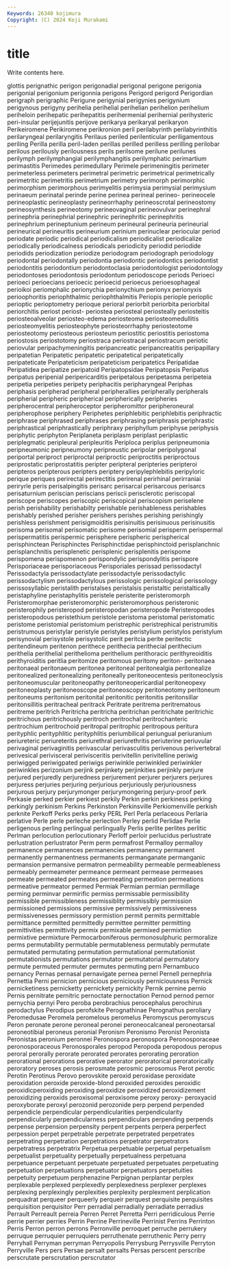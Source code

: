 ```yaml
---
Keywords: 26340 kojimura
Copyright: (C) 2024 Koji Murakami
---
```


# title

Write contents here.



glottis perignathic
perigon perigonadial perigonal perigone perigonia perigonial perigonium perigonnia perigons Perigord
perigord Perigordian perigraph perigraphic Perigune perigynial perigynies perigynium perigynous perigyny
perihelia perihelial perihelian perihelion perihelium periheloin perihepatic perihepatitis perihermenial perihernial
perihysteric peri-insular perijejunitis perijove perikarya perikaryal perikaryon Perikeiromene Perikiromene perikronion
peril perilabyrinth perilabyrinthitis perilaryngeal perilaryngitis Perilaus periled perilenticular periligamentous periling
Perilla perilla peril-laden perillas perilled perilless perilling perilobar perilous perilously
perilousness perils perilsome perilune perilunes perilymph perilymphangial perilymphangitis perilymphatic perimartium
perimastitis Perimedes perimedullary Perimele perimeningitis perimeter perimeterless perimeters perimetral perimetric
perimetrical perimetrically perimetritic perimetritis perimetrium perimetry perimorph perimorphic perimorphism perimorphous
perimyelitis perimysia perimysial perimysium perinaeum perinatal perinde perine perinea perineal
perineo- perineocele perineoplastic perineoplasty perineorrhaphy perineoscrotal perineostomy perineosynthesis perineotomy perineovaginal
perineovulvar perinephral perinephria perinephrial perinephric perinephritic perinephritis perinephrium perineptunium perineum
perineural perineuria perineurial perineurical perineuritis perineurium perinium perinuclear periocular period
periodate periodic periodical periodicalism periodicalist periodicalize periodically periodicalness periodicals periodicity
periodid periodide periodids periodization periodize periodogram periodograph periodology periodontal periodontally
periodontia periodontic periodontics periodontist periodontitis periodontium periodontoclasia periodontologist periodontology periodontoses
periodontosis periodontum periodoscope periods Perioeci perioeci perioecians perioecic perioecid perioecus
perioesophageal perioikoi periomphalic perionychia perionychium perionyx perionyxis perioophoritis periophthalmic periophthalmitis
Periopis periople perioplic perioptic perioptometry perioque perioral periorbit periorbita periorbital
periorchitis periost periost- periostea periosteal periosteally periosteitis periosteoalveolar periosteo-edema periosteoma
periosteomedullitis periosteomyelitis periosteophyte periosteorrhaphy periosteotome periosteotomy periosteous periosteum periostitic periostitis
periostoma periostosis periostotomy periostraca periostracal periostracum periotic periovular peripachymeningitis peripancreatic
peripancreatitis peripapillary peripatetian Peripatetic peripatetic peripatetical peripatetically peripateticate Peripateticism peripateticism
peripatetics Peripatidae Peripatidea peripatize peripatoid Peripatopsidae Peripatopsis Peripatus peripatus peripenial
peripericarditis peripetalous peripetasma peripeteia peripetia peripeties peripety periphacitis peripharyngeal Periphas
periphasis peripherad peripheral peripherallies peripherally peripherals peripherial peripheric peripherical peripherically
peripheries peripherocentral peripheroceptor peripheromittor peripheroneural peripherophose periphery Periphetes periphlebitic periphlebitis
periphractic periphrase periphrased periphrases periphrasing periphrasis periphrastic periphrastical periphrastically periphraxy
periphyllum periphyse periphysis periphytic periphyton Periplaneta periplasm periplast periplastic periplegmatic
peripleural peripleuritis Periploca periplus peripneumonia peripneumonic peripneumony peripneustic peripolar peripolygonal
periportal periproct periproctal periproctic periproctitis periproctous periprostatic periprostatitis peripter peripteral
peripteries peripteroi peripteros peripterous peripters periptery peripylephlebitis peripyloric perique periques
perirectal perirectitis perirenal perirhinal perirraniai periryrle peris perisalpingitis perisarc perisarcal
perisarcous perisarcs perisaturnium periscian periscians periscii perisclerotic periscopal periscope periscopes
periscopic periscopical periscopism periselene perish perishability perishabilty perishable perishableness perishables
perishably perished perisher perishers perishes perishing perishingly perishless perishment perisigmoiditis
perisinuitis perisinuous perisinusitis perisoma perisomal perisomatic perisome perisomial perisperm perispermal
perispermatitis perispermic perisphere perispheric perispherical perisphinctean Perisphinctes Perisphinctidae perisphinctoid perisplanchnic
perisplanchnitis perisplenetic perisplenic perisplenitis perispome perispomena perispomenon perispondylic perispondylitis perispore
Perisporiaceae perisporiaceous Perisporiales perissad perissodactyl Perissodactyla perissodactylate perissodactyle perissodactylic perissodactylism
perissodactylous perissologic perissological perissology perissosyllabic peristalith peristalses peristalsis peristaltic peristaltically
peristaphyline peristaphylitis peristele peristerite peristeromorph Peristeromorphae peristeromorphic peristeromorphous peristeronic peristerophily
peristeropod peristeropodan peristeropode Peristeropodes peristeropodous peristethium peristole peristoma peristomal peristomatic
peristome peristomial peristomium peristrephic peristrephical peristrumitis peristrumous peristylar peristyle peristyles
peristylium peristylos peristylum perisynovial perisystole perisystolic perit peritcia perite peritectic
peritendineum peritenon perithece perithecia perithecial perithecium perithelia perithelial perithelioma perithelium
perithoracic perithyreoiditis perithyroiditis peritlia peritomize peritomous peritomy periton- peritonaea peritonaeal
peritonaeum peritonea peritoneal peritonealgia peritonealize peritonealized peritonealizing peritoneally peritoneocentesis peritoneoclysis
peritoneomuscular peritoneopathy peritoneopericardial peritoneopexy peritoneoplasty peritoneoscope peritoneoscopy peritoneotomy peritoneum peritoneums
peritonism peritonital peritonitic peritonitis peritonsillar peritonsillitis peritracheal peritrack Peritrate peritrema
peritrematous peritreme peritrich Peritricha peritricha peritrichan peritrichate peritrichic peritrichous peritrichously
peritroch peritrochal peritrochanteric peritrochium peritrochoid peritropal peritrophic peritropous peritura perityphlic
perityphlitic perityphlitis periumbilical periungual periuranium periureteric periureteritis periurethral periurethritis periuterine
periuvular perivaginal perivaginitis perivascular perivasculitis perivenous perivertebral perivesical perivisceral perivisceritis
perivitellin perivitelline periwig periwigged periwigpated periwigs periwinkle periwinkled periwinkler periwinkles
perizonium perjink perjinkety perjinkities perjinkly perjure perjured perjuredly perjuredness perjurement
perjurer perjurers perjures perjuress perjuries perjuring perjurious perjuriously perjuriousness perjurous
perjury perjurymonger perjurymongering perjury-proof perk Perkasie perked perkier perkiest perkily
Perkin perkin perkiness perking perkingly perkinism Perkins Perkinston Perkinsville Perkiomenville
perkish perknite Perkoff Perks perks perky PERL Perl Perla perlaceous
Perlaria perlative Perle perle perleche perlection Perley perlid Perlidae Perlie
perligenous perling perlingual perlingually Perlis perlite perlites perlitic Perlman perlocution
perlocutionary Perloff perloir perlucidus perlustrate perlustration perlustrator Perm perm permafrost
Permalloy permalloy permanence permanences permanencies permanency permanent permanently permanentness permanents
permanganate permanganic permansion permansive permatron permeability permeable permeableness permeably permeameter
permeance permeant permease permeases permeate permeated permeates permeating permeation permeations
permeative permeator permed Permiak Permian permian permillage perming perminvar permirific
permiss permissable permissibility permissible permissibleness permissiblity permissibly permission permissioned permissions
permissive permissively permissiveness permissivenesses permissory permistion permit permits permittable permittance
permitted permittedly permittee permitter permitting permittivities permittivity permix permixable permixed
permixtion permixtive permixture Permocarboniferous permonosulphuric permoralize perms permutability permutable permutableness
permutably permutate permutated permutating permutation permutational permutationist permutationists permutations permutator
permutatorial permutatory permute permuted permuter permutes permuting pern Pernambuco pernancy
Pernas pernasal pernavigate pernea pernel Pernell pernephria Pernettia Perni pernicion
pernicious perniciously perniciousness Pernick pernicketiness pernicketty pernickety pernickity Pernik pernine
pernio Pernis pernitrate pernitric pernoctate pernoctation Pernod pernod pernor pernychia
pernyi Pero peroba perobrachius perocephalus perochirus perodactylus Perodipus perofskite Perognathinae
Perognathus peroliary Peromedusae Peromela peromelous peromelus Peromyscus peromyscus Peron peronate
perone peroneal peronei peroneocalcaneal peroneotarsal peroneotibial peroneus peronial Peronism Peronismo
Peronist Peronista Peronistas peronium peronnei Peronospora peronospora Peronosporaceae peronosporaceous Peronosporales
peropod Peropoda peropodous peropus peroral perorally perorate perorated perorates perorating
peroration perorational perorations perorative perorator peroratorical peroratorically peroratory peroses perosis
perosmate perosmic perosomus Perot perotic Perotin Perotinus Perovo perovskite peroxid
peroxidase peroxidate peroxidation peroxide peroxide-blond peroxided peroxides peroxidic peroxidicperoxiding peroxiding
peroxidize peroxidized peroxidizement peroxidizing peroxids peroxisomal peroxisome peroxy peroxy- peroxyacid
peroxyborate peroxyl perozonid perozonide perp perpend perpended perpendicle perpendicular perpendicularities
perpendicularity perpendicularly perpendicularness perpendiculars perpending perpends perpense perpension perpensity perpent
perpents perpera perperfect perpession perpet perpetrable perpetrate perpetrated perpetrates perpetrating
perpetration perpetrations perpetrator perpetrators perpetratress perpetratrix Perpetua perpetuable perpetual perpetualism
perpetualist perpetuality perpetually perpetualness perpetuana perpetuance perpetuant perpetuate perpetuated perpetuates
perpetuating perpetuation perpetuations perpetuator perpetuators perpetuities perpetuity perpetuum perphenazine Perpignan
perplantar perplex perplexable perplexed perplexedly perplexedness perplexer perplexes perplexing perplexingly
perplexities perplexity perplexment perplication perquadrat perqueer perqueerly perqueir perquest perquisite
perquisites perquisition perquisitor Perr perradial perradially perradiate perradius Perrault Perreault
perreia Perren Perret Perretta Perri perridiculous Perrie perrie perrier perries
Perrin Perrine Perrineville Perrinist Perrins Perrinton Perris Perron perron perrons
Perronville perroquet perruche perrukery perruque perruquier perruquiers perruthenate perruthenic Perry
perry Perryhall Perryman perryman Perryopolis Perrysburg Perrysville Perryton Perryville Pers
pers Persae persalt persalts Persas perscent perscribe perscrutate perscrutation perscrutator
